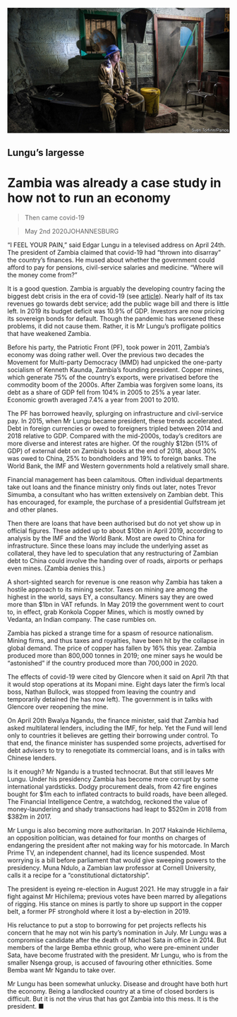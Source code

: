 ![](./images/20200502_MAP001_0.jpg)

## Lungu’s largesse

# Zambia was already a case study in how not to run an economy

> Then came covid-19

> May 2nd 2020JOHANNESBURG

“I FEEL YOUR PAIN,” said Edgar Lungu in a televised address on April 24th. The president of Zambia claimed that covid-19 had “thrown into disarray” the country’s finances. He mused about whether the government could afford to pay for pensions, civil-service salaries and medicine. “Where will the money come from?”

It is a good question. Zambia is arguably the developing country facing the biggest debt crisis in the era of covid-19 (see [article](https://www.economist.com//briefing/2020/05/02/which-emerging-markets-are-in-most-financial-peril)). Nearly half of its tax revenues go towards debt service; add the public wage bill and there is little left. In 2019 its budget deficit was 10.9% of GDP. Investors are now pricing its sovereign bonds for default. Though the pandemic has worsened these problems, it did not cause them. Rather, it is Mr Lungu’s profligate politics that have weakened Zambia.

Before his party, the Patriotic Front (PF), took power in 2011, Zambia’s economy was doing rather well. Over the previous two decades the Movement for Multi-party Democracy (MMD) had unpicked the one-party socialism of Kenneth Kaunda, Zambia’s founding president. Copper mines, which generate 75% of the country’s exports, were privatised before the commodity boom of the 2000s. After Zambia was forgiven some loans, its debt as a share of GDP fell from 104% in 2005 to 25% a year later. Economic growth averaged 7.4% a year from 2001 to 2010.

The PF has borrowed heavily, splurging on infrastructure and civil-service pay. In 2015, when Mr Lungu became president, these trends accelerated. Debt in foreign currencies or owed to foreigners tripled between 2014 and 2018 relative to GDP. Compared with the mid-2000s, today’s creditors are more diverse and interest rates are higher. Of the roughly $12bn (51% of GDP) of external debt on Zambia’s books at the end of 2018, about 30% was owed to China, 25% to bondholders and 19% to foreign banks. The World Bank, the IMF and Western governments hold a relatively small share.

Financial management has been calamitous. Often individual departments take out loans and the finance ministry only finds out later, notes Trevor Simumba, a consultant who has written extensively on Zambian debt. This has encouraged, for example, the purchase of a presidential Gulfstream jet and other planes.

Then there are loans that have been authorised but do not yet show up in official figures. These added up to about $10bn in April 2019, according to analysis by the IMF and the World Bank. Most are owed to China for infrastructure. Since these loans may include the underlying asset as collateral, they have led to speculation that any restructuring of Zambian debt to China could involve the handing over of roads, airports or perhaps even mines. (Zambia denies this.)

A short-sighted search for revenue is one reason why Zambia has taken a hostile approach to its mining sector. Taxes on mining are among the highest in the world, says EY, a consultancy. Miners say they are owed more than $1bn in VAT refunds. In May 2019 the government went to court to, in effect, grab Konkola Copper Mines, which is mostly owned by Vedanta, an Indian company. The case rumbles on.

Zambia has picked a strange time for a spasm of resource nationalism. Mining firms, and thus taxes and royalties, have been hit by the collapse in global demand. The price of copper has fallen by 16% this year. Zambia produced more than 800,000 tonnes in 2019; one miner says he would be “astonished” if the country produced more than 700,000 in 2020.

The effects of covid-19 were cited by Glencore when it said on April 7th that it would stop operations at its Mopani mine. Eight days later the firm’s local boss, Nathan Bullock, was stopped from leaving the country and temporarily detained (he has now left). The government is in talks with Glencore over reopening the mine.

On April 20th Bwalya Ngandu, the finance minister, said that Zambia had asked multilateral lenders, including the IMF, for help. Yet the Fund will lend only to countries it believes are getting their borrowing under control. To that end, the finance minister has suspended some projects, advertised for debt advisers to try to renegotiate its commercial loans, and is in talks with Chinese lenders.

Is it enough? Mr Ngandu is a trusted technocrat. But that still leaves Mr Lungu. Under his presidency Zambia has become more corrupt by some international yardsticks. Dodgy procurement deals, from 42 fire engines bought for $1m each to inflated contracts to build roads, have been alleged. The Financial Intelligence Centre, a watchdog, reckoned the value of money-laundering and shady transactions had leapt to $520m in 2018 from $382m in 2017.

Mr Lungu is also becoming more authoritarian. In 2017 Hakainde Hichilema, an opposition politician, was detained for four months on charges of endangering the president after not making way for his motorcade. In March Prime TV, an independent channel, had its licence suspended. Most worrying is a bill before parliament that would give sweeping powers to the presidency. Muna Ndulo, a Zambian law professor at Cornell University, calls it a recipe for a “constitutional dictatorship”.

The president is eyeing re-election in August 2021. He may struggle in a fair fight against Mr Hichilema; previous votes have been marred by allegations of rigging. His stance on mines is partly to shore up support in the copper belt, a former PF stronghold where it lost a by-election in 2019.

His reluctance to put a stop to borrowing for pet projects reflects his concern that he may not win his party’s nomination in July. Mr Lungu was a compromise candidate after the death of Michael Sata in office in 2014. But members of the large Bemba ethnic group, who were pre-eminent under Sata, have become frustrated with the president. Mr Lungu, who is from the smaller Nsenga group, is accused of favouring other ethnicities. Some Bemba want Mr Ngandu to take over.

Mr Lungu has been somewhat unlucky. Disease and drought have both hurt the economy. Being a landlocked country at a time of closed borders is difficult. But it is not the virus that has got Zambia into this mess. It is the president. ■